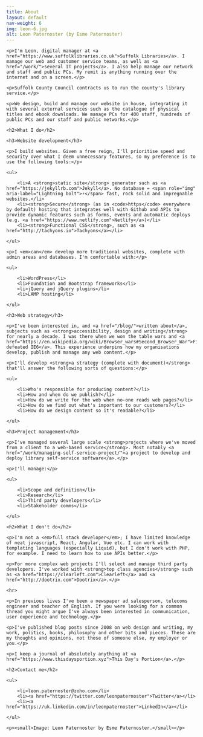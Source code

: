 ```yaml
---
title: About
layout: default
nav-weight: 6
img: leon-6.jpg
alt: Leon Paternoster (by Esme Paternoster)
---
```


<div class="c-link-underline">

    <p>I'm Leon, digital manager at <a href="https://www.suffolklibraries.co.uk">Suffolk Libraries</a>. I manage our web and customer service teams, as well as <a href="/work/">several IT projects</a>. I also help manage our network and staff and public PCs. My remit is anything running over the internet and on a screen.</p>

    <p>Suffolk County Council contracts us to run the county's library service.</p>

    <p>We design, build and manage our website in house, integrating it with several external services such as the catalogue of physical titles and ebook downloads. We manage PCs for 400 staff, hundreds of public PCs and our staff and public networks.</p>

    <h2>What I do</h2>

    <h3>Website development</h3>

    <p>I build websites. Given a free reign, I'll prioritise speed and security over what I deem unnecessary features, so my preference is to use the following tools:</p>

    <ul>

        <li>A <strong>static site</strong> generator such as <a href="https://jekyllrb.com">Jekyll</a>. No database = <span role="img" aria-label="Lightning bolt">⚡️</span> fast, rock solid and impregnable websites.</li>
        <li><strong>Secure</strong> (as in <code>https</code> everywhere by default) hosting that integrates well with Github and APIs to provide dynamic features such as forms, events and automatic deploys (e.g. <a href="https://www.netlify.com">Netlify</a>)</li>
        <li><strong>Functional CSS</strong>, such as <a href="http://tachyons.io">Tachyons</a></li>

    </ul>

    <p>I <em>can</em> develop more traditional websites, complete with admin areas and databases. I'm comfortable with:</p>

    <ul>

        <li>WordPress</li>
        <li>Foundation and Bootstrap frameworks</li>
        <li>jQuery and jQuery plugins</li>
        <li>LAMP hosting</li>

    </ul>

    <h3>Web strategy</h3>

    <p>I've been interested in, and <a href="/blog/">written about</a>, subjects such as <strong>accessibility, design and writing</strong> for nearly a decade. I was there when we won the table wars and <a href="https://en.wikipedia.org/wiki/Browser_wars#Second_Browser_War">Firefox defeated IE6</a>. This experience underpins how my organisations develop, publish and manage any web content.</p>

    <p>I'll develop <strong>a strategy (complete with document)</strong> that'll answer the following sorts of questions:</p>

    <ul>

        <li>Who's responsible for producing content?</li>
        <li>How and when do we publish?</li>
        <li>How do we write for the web when no-one reads web pages?</li>
        <li>How do we find out what's important to our customers?</li>
        <li>How do we design content so it's readable?</li>

    </ul>

    <h3>Project management</h3>

    <p>I've managed several large scale <strong>projects where we've moved from a client to a web-based service</strong>. Most notably <a href="/work/managing-self-service-project/">a project to develop and deploy library self-service software</a>.</p>

    <p>I'll manage:</p>

    <ul>

        <li>Scope and definition</li>
        <li>Research</li>
        <li>Third party developers</li>
        <li>Stakeholder comms</li>

    </ul>

    <h2>What I don't do</h2>

    <p>I'm not a <em>full stack developer</em>; I have limited knowledge of neat javascript, React, Angular, Vue etc. I can work with templating languages (especially Liquid), but I don't work with PHP, for example. I need to learn how to use APIs better.</p>

    <p>For more complex web projects I'll select and manage third party developers. I've worked with <strong>top class agencies</strong> such as <a href="https://clearleft.com">Clearleft</a> and <a href="http://dootrix.com">Dootrix</a>.</p>

    <hr>

    <p>In previous lives I've been a newspaper ad salesperson, telecoms engineer and teacher of English. If you were looking for a common thread you might argue I've always been interested in communication, user experience and technology.</p>

    <p>I've published blog posts since 2008 on web design and writing, my work, politics, books, philosophy and other bits and pieces. These are my thoughts and opinions, not those of someone else, my employer or you.</p>

    <p>I keep a journal of absolutely anything at <a href="https://www.thisdaysportion.xyz">This Day's Portion</a>.</p>

    <h2>Contact me</h2>

    <ul>

        <li>leon.paternoster@zoho.com</li>
        <li><a href="https://twitter.com/leonpaternoster">Twitter</a></li>
        <li><a href="https://uk.linkedin.com/in/leonpaternoster">LinkedIn</a></li>

    </ul>

    <p><small>Image: Leon Paternoster by Esme Paternoster.</small></p>

</div>
